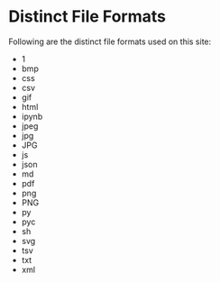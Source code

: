 # Distinct File Formats
Following are the distinct file formats used on this site: 
* 1
* bmp
* css
* csv
* gif
* html
* ipynb
* jpeg
* jpg
* JPG
* js
* json
* md
* pdf
* png
* PNG
* py
* pyc
* sh
* svg
* tsv
* txt
* xml
